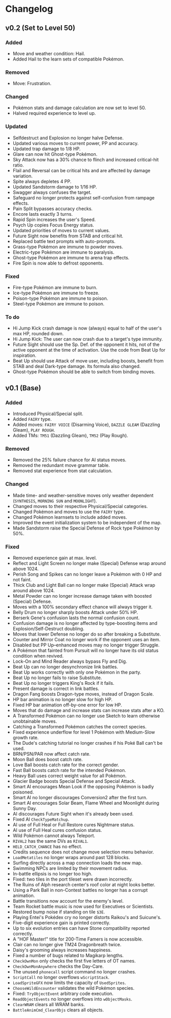 # Changelog

## v0.2 (Set to Level 50)

### Added
- Move and weather condition: Hail.
- Added Hail to the learn sets of compatible Pokémon.

### Removed
- Move: Frustration.

### Changed
- Pokémon stats and damage calculation are now set to level 50.
- Halved required experience to level up.

### Updated
- Selfdestruct and Explosion no longer halve Defense.
- Updated various moves to current power, PP and accuracy.
- Updated trap damage to 1/8 HP.
- Glare can now hit Ghost-type Pokémon.
- Sky Attack now has a 30% chance to flinch and increased critical-hit ratio.
- Flail and Reversal can be critical hits and are affected by damage variation.
- Spite always depletes 4 PP.
- Updated Sandstorm damage to 1/16 HP.
- Swagger always confuses the target.
- Safeguard no longer protects against self-confusion from rampage effects.
- Pain Split bypasses accuracy checks.
- Encore lasts exactly 3 turns.
- Rapid Spin increases the user's Speed.
- Psych Up copies Focus Energy status.
- Updated priorities of moves to current values.
- Future Sight now benefits from STAB and critical hit.
- Replaced battle text prompts with auto-prompts.
- Grass-type Pokémon are immune to powder moves.
- Electric-type Pokémon are immune to paralysis.
- Ghost-type Pokémon are immune to arena trap effects.
- Fire Spin is now able to defrost opponents.

### Fixed
- Fire-type Pokémon are immune to burn.
- Ice-type Pokémon are immune to freeze.
- Poison-type Pokémon are immune to poison.
- Steel-type Pokémon are immune to poison.

### To do
- Hi Jump Kick crash damage is now (always) equal to half of the user's max HP, rounded down.
- Hi Jump Kick: The user can now crash due to a target's type immunity.
- Future Sight should use the Sp. Def. of the opponent it hits, not of the active opponent at the time of activation. Use the code from Beat Up for inspiration.
- Beat Up should use Attack of move user, including boosts, benefit from STAB and deal Dark-type damage. Its formula also changed.
- Ghost-type Pokémon should be able to switch from binding moves.


## v0.1 (Base)

### Added
- Introduced Physical/Special split.
- Added `FAIRY` type.
- Added moves: `FAIRY VOICE` (Disarming Voice), `DAZZLE GLEAM` (Dazzling Gleam), `PLAY ROUGH`.
- Added TMs: `TM51` (Dazzling Gleam), `TM52` (Play Rough).

### Removed
- Removed the 25% failure chance for AI status moves.
- Removed the redundant move grammar table.
- Removed stat experience from stat calculation.

### Changed
- Made time- and weather-sensitive moves only weather dependent (`SYNTHESIS`, `MORNING SUN` and `MOONLIGHT`).
- Changed moves to their respective Physical/Special categories.
- Changed Pokémon and moves to use the `FAIRY` type.
- Changed Pokémon learnsets to include added moves.
- Improved the event initialization system to be independent of the map.
- Made Sandstorm raise the Special Defense of Rock type Pokémon by 50%.

### Fixed
- Removed experience gain at max. level.
- Reflect and Light Screen no longer make (Special) Defense wrap around above 1024.
- Perish Song and Spikes can no longer leave a Pokémon with 0 HP and not faint.
- Thick Club and Light Ball can no longer make (Special) Attack wrap around above 1024.
- Metal Powder can no longer increase damage taken with boosted (Special) Defense.
- Moves with a 100% secondary effect chance will always trigger it.
- Belly Drum no longer sharply boosts Attack under 50% HP.
- Berserk Gene's confusion lasts the normal confusion count.
- Confusion damage is no longer affected by type-boosting items and Explosion/Self-Destruct doubling.
- Moves that lower Defense no longer do so after breaking a Substitute.
- Counter and Mirror Coat no longer work if the opponent uses an item.
- Disabled but PP Up–enhanced moves may no longer trigger Struggle.
- A Pokémon that fainted from Pursuit will no longer have its old status condition when revived.
- Lock-On and Mind Reader always bypass Fly and Dig.
- Beat Up can no longer desynchronize link battles.
- Beat Up works correctly with only one Pokémon in the party.
- Beat Up no longer fails to raise Substitute.
- Beat Up no longer triggers King's Rock if it fails.
- Present damage is correct in link battles.
- Dragon Fang boosts Dragon-type moves, instead of Dragon Scale.
- HP bar animation is no longer slow for high HP.
- Fixed HP bar animation off-by-one error for low HP.
- Moves that do damage and increase stats can increase stats after a KO.
- A Transformed Pokémon can no longer use Sketch to learn otherwise unobtainable moves.
- Catching a Transformed Pokémon catches the correct species.
- Fixed experience underflow for level 1 Pokémon with Medium-Slow growth rate.
- The Dude's catching tutorial no longer crashes if his Poké Ball can't be used.
- BRN/PSN/PAR now affect catch rate.
- Moon Ball does boost catch rate.
- Love Ball boosts catch rate for the correct gender.
- Fast Ball boosts catch rate for the intended Pokémon.
- Heavy Ball uses correct weight value for all Pokémon.
- Glacier Badge boosts Special Defense and Special Attack.
- Smart AI encourages Mean Look if the opposing Pokémon is badly poisoned.
- Smart AI no longer discourages Conversion2 after the first turn.
- Smart AI encourages Solar Beam, Flame Wheel and Moonlight during Sunny Day.
- AI discourages Future Sight when it's already been used.
- Fixed AI `CheckTypeMatchup`.
- AI use of Full Heal or Full Restore cures Nightmare status.
- AI use of Full Heal cures confusion status.
- Wild Pokémon cannot always Teleport.
- `RIVAL2` has the same DVs as `RIVAL1`.
- `HELD_CATCH_CHANCE` has no effect.
- Credits sequence does not change move selection menu behavior.
- `LoadMetatiles` no longer wraps around past 128 blocks.
- Surfing directly across a map connection loads the new map.
- Swimming NPCs are limited by their movement radius.
- In-battle ellipsis is no longer too high.
- Fixed: two tiles in the port tileset were drawn incorrectly.
- The Ruins of Alph research center's roof color at night looks better.
- Using a Park Ball in non-Contest battles no longer has a corrupt animation.
- Battle transitions now account for the enemy's level.
- Team Rocket battle music is now used for Executives or Scientists.
- Restored bump noise if standing on tile `$3E`.
- Playing Entei's Pokédex cry no longer distorts Raikou's and Suicune's.
- Five-digit experience gain is printed correctly.
- Up to six evolution entries can have Stone compatibility reported correctly.
- A "HOF Master!" title for 200-Time Famers is now accessible.
- Clair can no longer give TM24 Dragonbreath twice.
- Daisy's grooming always increases happiness.
- Fixed a number of bugs related to Magikarp lengths.
- `CheckOwnMon` only checks the first five letters of OT names.
- `CheckOwnMonAnywhere` checks the Day-Care.
- The unused `phonecall` script command no longer crashes.
- `ScriptCall` no longer overflows `wScriptStack`.
- `LoadSpriteGFX` now limits the capacity of `UsedSprites`.
- `ChooseWildEncounter` validates the wild Pokémon species.
- Fixed: `TryObjectEvent` arbitrary code execution.
- `ReadObjectEvents` no longer overflows into `wObjectMasks`.
- `ClearWRAM` clears all WRAM banks.
- `BattleAnimCmd_ClearObjs` clears all objects.
